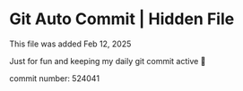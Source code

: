 # Git Auto Commit | Hidden File

This file was added Feb 12, 2025

Just for fun and keeping my daily git commit active 🤪

commit number: 524041
